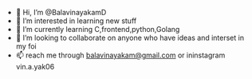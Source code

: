 - 👋 Hi, I’m @BalavinayakamD
- 👀 I’m interested in learning new stuff
- 🌱 I’m currently learning C,frontend,python,Golang
- 💞️ I’m looking to collaborate on anyone who have ideas and interset in my foi
- 📫 reach me through balavinayakam@gmail.com or ininstagram vin.a.yak06
